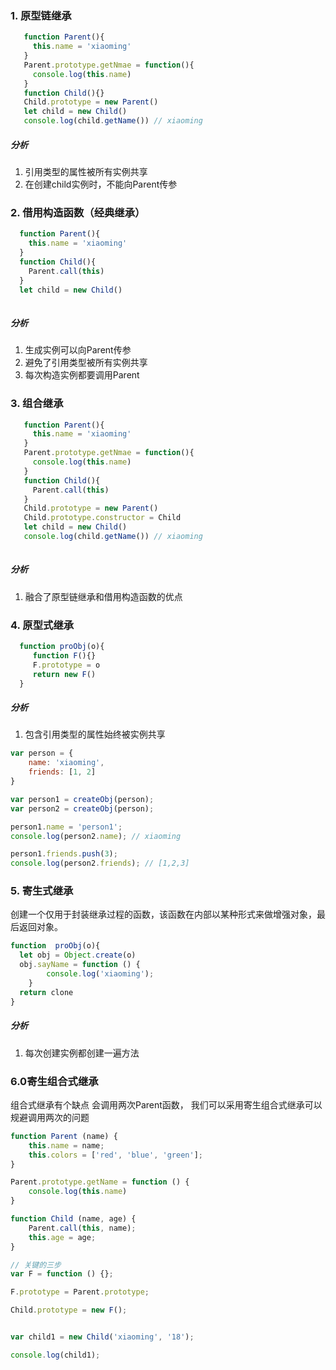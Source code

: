 ### 1. 原型链继承
``` javascript
   function Parent(){
     this.name = 'xiaoming'
   }
   Parent.prototype.getNmae = function(){
     console.log(this.name)
   }
   function Child(){} 
   Child.prototype = new Parent()
   let child = new Child()
   console.log(child.getName()) // xiaoming
```
##### 分析
1. 引用类型的属性被所有实例共享
2. 在创建child实例时，不能向Parent传参

### 2. 借用构造函数（经典继承）
``` javascript
  function Parent(){
    this.name = 'xiaoming'
  }
  function Child(){
    Parent.call(this)
  }
  let child = new Child()
  
```
##### 分析

1. 生成实例可以向Parent传参
2. 避免了引用类型被所有实例共享
3. 每次构造实例都要调用Parent

### 3. 组合继承
``` javascript
   function Parent(){
     this.name = 'xiaoming'
   }
   Parent.prototype.getNmae = function(){
     console.log(this.name)
   }
   function Child(){
     Parent.call(this)
   } 
   Child.prototype = new Parent()
   Child.prototype.constructor = Child
   let child = new Child()
   console.log(child.getName()) // xiaoming
  
```
##### 分析
1. 融合了原型链继承和借用构造函数的优点

### 4. 原型式继承
```javascript
  function proObj(o){
     function F(){}
     F.prototype = o
     return new F()
  }
```
##### 分析
1. 包含引用类型的属性始终被实例共享
``` javascript
var person = {
    name: 'xiaoming',
    friends: [1, 2]
}

var person1 = createObj(person);
var person2 = createObj(person);

person1.name = 'person1';
console.log(person2.name); // xiaoming

person1.friends.push(3);
console.log(person2.friends); // [1,2,3]
```
### 5. 寄生式继承
创建一个仅用于封装继承过程的函数，该函数在内部以某种形式来做增强对象，最后返回对象。


``` javascript
function  proObj(o){
  let obj = Object.create(o)
  obj.sayName = function () {
        console.log('xiaoming');
    }
  return clone
}
```
##### 分析
1. 每次创建实例都创建一遍方法

### 6.0寄生组合式继承
组合式继承有个缺点 会调用两次Parent函数， 我们可以采用寄生组合式继承可以规避调用两次的问题
``` javascript
function Parent (name) {
    this.name = name;
    this.colors = ['red', 'blue', 'green'];
}

Parent.prototype.getName = function () {
    console.log(this.name)
}

function Child (name, age) {
    Parent.call(this, name);
    this.age = age;
}

// 关键的三步
var F = function () {};

F.prototype = Parent.prototype;

Child.prototype = new F();


var child1 = new Child('xiaoming', '18');

console.log(child1);
```
